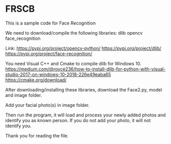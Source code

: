 # FRSCB
This is a sample code for Face Recognition

We need to download/compile the following libraries:
dlib
opencv
face_recognition

Link:
https://pypi.org/project/opencv-python/
https://pypi.org/project/dlib/
https://pypi.org/project/face-recognition/

You need Visual C++ and Cmake to compile dlib for Windows 10.
https://medium.com/@royce236/how-to-install-dlib-for-python-with-visual-studio-2017-on-windows-10-2018-226e49eaba65
https://cmake.org/download/


After downloading/installing these libraries, download the Face2.py, model and image folder.

Add your facial photo(s) in image folder.

Then run the program, it will load and process your newly added photos and identify you as known person.
If you do not add your photo, it will not identify you.

Thank you for reading the file.
